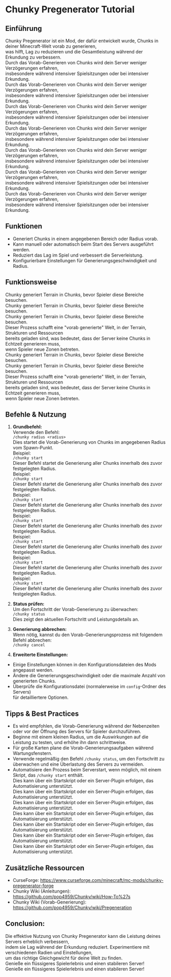 # Chunky Pregenerator Tutorial

## Einführung

Chunky Pregenerator ist ein Mod, der dafür entwickelt wurde, Chunks in deiner Minecraft-Welt vorab zu generieren,\
was hilft, Lag zu reduzieren und die Gesamtleistung während der Erkundung zu verbessern.\
Durch das Vorab-Generieren von Chunks wird dein Server weniger Verzögerungen erfahren,\
insbesondere während intensiver Spielsitzungen oder bei intensiver Erkundung.\
Durch das Vorab-Generieren von Chunks wird dein Server weniger Verzögerungen erfahren,\
insbesondere während intensiver Spielsitzungen oder bei intensiver Erkundung.\
Durch das Vorab-Generieren von Chunks wird dein Server weniger Verzögerungen erfahren,\
insbesondere während intensiver Spielsitzungen oder bei intensiver Erkundung.\
Durch das Vorab-Generieren von Chunks wird dein Server weniger Verzögerungen erfahren,\
insbesondere während intensiver Spielsitzungen oder bei intensiver Erkundung.\
Durch das Vorab-Generieren von Chunks wird dein Server weniger Verzögerungen erfahren,\
insbesondere während intensiver Spielsitzungen oder bei intensiver Erkundung.\
Durch das Vorab-Generieren von Chunks wird dein Server weniger Verzögerungen erfahren,\
insbesondere während intensiver Spielsitzungen oder bei intensiver Erkundung.\
Durch das Vorab-Generieren von Chunks wird dein Server weniger Verzögerungen erfahren,\
insbesondere während intensiver Spielsitzungen oder bei intensiver Erkundung.

## Funktionen

- Generiert Chunks in einem angegebenen Bereich oder Radius vorab.
- Kann manuell oder automatisch beim Start des Servers ausgeführt werden.
- Reduziert das Lag im Spiel und verbessert die Serverleistung.
- Konfigurierbare Einstellungen für Generierungsgeschwindigkeit und Radius.

## Funktionsweise

Chunky generiert Terrain in Chunks, bevor Spieler diese Bereiche besuchen.\
Chunky generiert Terrain in Chunks, bevor Spieler diese Bereiche besuchen.\
Chunky generiert Terrain in Chunks, bevor Spieler diese Bereiche besuchen.\
Dieser Prozess schafft eine "vorab generierte" Welt, in der Terrain, Strukturen und Ressourcen\
bereits geladen sind, was bedeutet, dass der Server keine Chunks in Echtzeit generieren muss,\
wenn Spieler neue Zonen betreten.\
Chunky generiert Terrain in Chunks, bevor Spieler diese Bereiche besuchen.\
Chunky generiert Terrain in Chunks, bevor Spieler diese Bereiche besuchen.\
Dieser Prozess schafft eine "vorab generierte" Welt, in der Terrain, Strukturen und Ressourcen\
bereits geladen sind, was bedeutet, dass der Server keine Chunks in Echtzeit generieren muss,\
wenn Spieler neue Zonen betreten.

## Befehle & Nutzung

1. **Grundbefehl:**\
  Verwende den Befehl:\
  `/chunky radius <radius>`\
  Dies startet die Vorab-Generierung von Chunks im angegebenen Radius vom Spawn-Punkt.\
  Beispiel:\
  `/chunky start`\
  Dieser Befehl startet die Generierung aller Chunks innerhalb des zuvor festgelegten Radius.\
  Beispiel:\
  `/chunky start`\
  Dieser Befehl startet die Generierung aller Chunks innerhalb des zuvor festgelegten Radius.\
  Beispiel:\
  `/chunky start`\
  Dieser Befehl startet die Generierung aller Chunks innerhalb des zuvor festgelegten Radius.\
  Beispiel:\
  `/chunky start`\
  Dieser Befehl startet die Generierung aller Chunks innerhalb des zuvor festgelegten Radius.\
  Beispiel:\
  `/chunky start`\
  Dieser Befehl startet die Generierung aller Chunks innerhalb des zuvor festgelegten Radius.\
  Beispiel:\
  `/chunky start`\
  Dieser Befehl startet die Generierung aller Chunks innerhalb des zuvor festgelegten Radius.\
  Beispiel:\
  `/chunky start`\
  Dieser Befehl startet die Generierung aller Chunks innerhalb des zuvor festgelegten Radius.

2. **Status prüfen:**\
  Um den Fortschritt der Vorab-Generierung zu überwachen:\
  `/chunky status`\
  Dies zeigt den aktuellen Fortschritt und Leistungsdetails an.

3. **Generierung abbrechen:**\
  Wenn nötig, kannst du den Vorab-Generierungsprozess mit folgendem Befehl abbrechen:\
  `/chunky cancel`

4. **Erweiterte Einstellungen:**

- Einige Einstellungen können in den Konfigurationsdateien des Mods angepasst werden.
- Ändere die Generierungsgeschwindigkeit oder die maximale Anzahl von generierten Chunks.
- Überprüfe die Konfigurationsdatei (normalerweise im `config`-Ordner des Servers)\
  für detailliertere Optionen.

## Tipps & Best Practices

- Es wird empfohlen, die Vorab-Generierung während der Nebenzeiten oder vor der Öffnung des Servers für Spieler durchzuführen.
- Beginne mit einem kleinen Radius, um die Auswirkungen auf die Leistung zu testen, und erhöhe ihn dann schrittweise.
- Für große Karten plane die Vorab-Generierungsaufgaben während Wartungsfenstern.
- Verwende regelmäßig den Befehl `/chunky status`, um den Fortschritt zu überwachen und eine Überlastung des Servers zu vermeiden.
- Automatisiere den Prozess beim Serverstart, wenn möglich, mit einem Skript, das `/chunky start` enthält.\
  Dies kann über ein Startskript oder ein Server-Plugin erfolgen, das Automatisierung unterstützt.\
  Dies kann über ein Startskript oder ein Server-Plugin erfolgen, das Automatisierung unterstützt.\
  Dies kann über ein Startskript oder ein Server-Plugin erfolgen, das Automatisierung unterstützt.\
  Dies kann über ein Startskript oder ein Server-Plugin erfolgen, das Automatisierung unterstützt.\
  Dies kann über ein Startskript oder ein Server-Plugin erfolgen, das Automatisierung unterstützt.\
  Dies kann über ein Startskript oder ein Server-Plugin erfolgen, das Automatisierung unterstützt.\
  Dies kann über ein Startskript oder ein Server-Plugin erfolgen, das Automatisierung unterstützt.

## Zusätzliche Ressourcen

- CurseForge: https://www.curseforge.com/minecraft/mc-mods/chunky-pregenerator-forge
- Chunky Wiki (Anleitungen): https://github.com/pop4959/Chunky/wiki/How-To%27s
- Chunky Wiki (Vorab-Generierung): https://github.com/pop4959/Chunky/wiki/Pregeneration

## Conclusion:

Die effektive Nutzung von Chunky Pregenerator kann die Leistung deines Servers erheblich verbessern,\
indem sie Lag während der Erkundung reduziert. Experimentiere mit verschiedenen Radien und Einstellungen,\
um das richtige Gleichgewicht für deine Welt zu finden.\
Genieße ein flüssigeres Spielerlebnis und einen stabileren Server!\
Genieße ein flüssigeres Spielerlebnis und einen stabileren Server!
